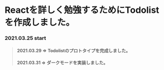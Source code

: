 # Reactを詳しく勉強するためにTodolistを作成しました。
### 2021.03.25 start
> #### 2021.03.29 => Todolistのプロトタイプを完成しました。
> #### 2021.03.31 => ダークモードを実装しました。
